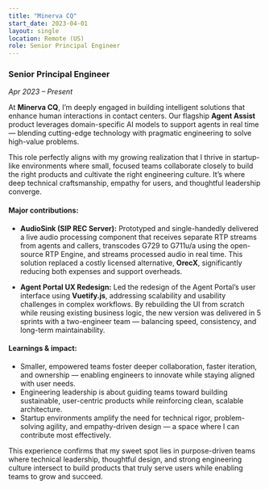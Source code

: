 ```yaml
---
title: "Minerva CQ"
start_date: 2023-04-01
layout: single
location: Remote (US)
role: Senior Principal Engineer
---
```


### Senior Principal Engineer  
*Apr 2023 – Present*

At **Minerva CQ**, I’m deeply engaged in building intelligent solutions that enhance human interactions in contact centers. Our flagship **Agent Assist** product leverages domain-specific AI models to support agents in real time — blending cutting-edge technology with pragmatic engineering to solve high-value problems.

This role perfectly aligns with my growing realization that I thrive in startup-like environments where small, focused teams collaborate closely to build the right products and cultivate the right engineering culture. It’s where deep technical craftsmanship, empathy for users, and thoughtful leadership converge.

#### Major contributions:
- **AudioSink (SIP REC Server):** Prototyped and single-handedly delivered a live audio processing component that receives separate RTP streams from agents and callers, transcodes G729 to G711u/a using the open-source RTP Engine, and streams processed audio in real time. This solution replaced a costly licensed alternative, **OrecX**, significantly reducing both expenses and support overheads.
  
- **Agent Portal UX Redesign:** Led the redesign of the Agent Portal’s user interface using **Vuetify.js**, addressing scalability and usability challenges in complex workflows. By rebuilding the UI from scratch while reusing existing business logic, the new version was delivered in 5 sprints with a two-engineer team — balancing speed, consistency, and long-term maintainability.

#### Learnings & impact:
- Smaller, empowered teams foster deeper collaboration, faster iteration, and ownership — enabling engineers to innovate while staying aligned with user needs.
- Engineering leadership is about guiding teams toward building sustainable, user-centric products while reinforcing clean, scalable architecture.
- Startup environments amplify the need for technical rigor, problem-solving agility, and empathy-driven design — a space where I can contribute most effectively.

This experience confirms that my sweet spot lies in purpose-driven teams where technical leadership, thoughtful design, and strong engineering culture intersect to build products that truly serve users while enabling teams to grow and succeed.
